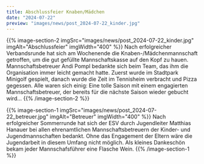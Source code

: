 ```yaml
---
title: Abschlussfeier Knaben/Mädchen
date: "2024-07-22"
preview: "images/news/post_2024-07-22_kinder.jpg"
---
```


{{% image-section-2 imgSrc="images/news/post_2024-07-22_kinder.jpg" imgAlt="Abschlussfeier" imgWidth="400" %}}
Nach erfolgreicher Verbandsrunde hat sich am Wochenende die Knaben-/Mädchenmannschaft getroffen, um die gut gefüllte Mannschaftskasse auf den Kopf zu hauen. Mannschaftsbetreuer Andi Pompl bedankte sich beim Team, das ihm die Organisation immer leicht gemacht hatte. Zuerst wurde im Stadtpark Minigolf gespielt, danach wurde die Zeit im Tennisheim verbracht und Pizza gegessen. Alle waren sich einig: Eine tolle Saison mit einem engagierten Mannschaftsbetreuer, der bereits für die nächste Saison wieder gebucht wird...
{{% /image-section-2 %}}

{{% image-section-1 imgSrc="images/news/post_2024-07-22_betreuer.jpg" imgAlt="Betreuer" imgWidth="400" %}}
Nach erfolgreicher Sommerrunde hat sich der ESV durch Jugendleiter Matthias Hanauer bei allen ehrenamtlichen Mannschaftsbetreuern der Kinder- und Jugendmannschaften bedankt. Ohne das Engagement der Eltern wäre die Jugendarbeit in diesem Umfang nicht möglich. Als kleines Dankeschön bekam jeder Mannschafsführer eine Flasche Wein.
{{% /image-section-1 %}}
